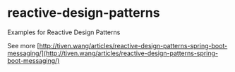 # reactive-design-patterns
Examples for Reactive Design Patterns

See more  [http://tiven.wang/articles/reactive-design-patterns-spring-boot-messaging/](http://tiven.wang/articles/reactive-design-patterns-spring-boot-messaging/)
